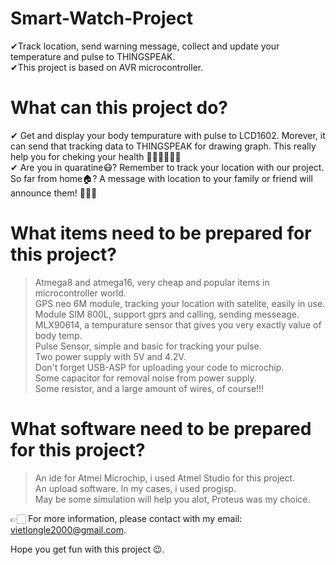 # Smart-Watch-Project
✔Track location, send warning message, collect and update your temperature and pulse to THINGSPEAK.  
✔This  project is based on AVR microcontroller.  

# What can this project do?
✔  Get and display your body tempurature with pulse to LCD1602. Morever, it can send that tracking data to THINGSPEAK for drawing graph. This really help you for cheking your health 💪🏻💪🏻💪🏻  
✔  Are you in quaratine😷? Remember to track your location with our project. So far from home🏠? A message with location to your family or friend will announce them! 📢📢📢  

#  What items need to be prepared for this project?  
> Atmega8 and atmega16, very cheap and popular items in microcontroller world.  
> GPS neo 6M module, tracking your location with satelite, easily in use.  
> Module SIM 800L, support gprs and calling, sending messeage.  
> MLX90614, a tempurature sensor that gives you very exactly value of body temp.  
> Pulse Sensor, simple and basic for tracking your pulse.  
> Two power supply with 5V and 4.2V.  
> Don't forget USB-ASP for uploading your code to microchip.  
> Some capacitor for removal noise from power supply.  
> Some resistor, and a large amount of wires, of course!!!  

# What software need to be prepared for this project?  
> An ide for Atmel Microchip, i used Atmel Studio for this project.  
> An upload software. In my cases, i used progisp.  
> May be some simulation will help you alot, Proteus was my choice.  

👉🏻 For more information, please contact with my email: vietlongle2000@gmail.com.  

Hope you get fun with this  project 😉.  
